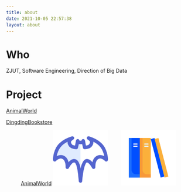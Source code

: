 ```yaml
---
title: about
date: 2021-10-05 22:57:38
layout: about
---
```


# Who
ZJUT, Software Engineering, Direction of Big Data

# Project

[AnimalWorld](https://kk1024.cool/AnimalWorld/)

[DingdingBookstore](https://kk1024.cool/DingdingBookstore/)

<div align="center">
    <span>&emsp;&emsp;</span>
    <a href="">AnimalWorld</a>
    <img height="150px" src="https://github.com/Kukukukiki192/TyporaImg/raw/main/img/sharpicons_Bat.png" />
    <span>&emsp;&emsp;</span>
    <img height="150px" src="https://github.com/Kukukukiki192/TyporaImg/raw/main/img/book.png" />
    <span>&emsp;&emsp;</span>
</div>